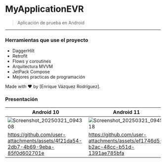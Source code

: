 # MyApplicationEVR

> Aplicación de prueba en Android
---

### Herramientas que use el proyecto

- DaggerHilt
- Retrofit
- Flows y coroutines
- Arquitectura MVVM
- JetPack Compose
- Mejores practicas de programación


Made with ❤ by [Enrique Vázquez Rodríguez].

### Presentación
| Android 10 | Android 11 | Android 12 | Android 15 |
| --- | --- | --- | --- |
| ![Screenshot_20250321_094308](https://github.com/user-attachments/assets/3496e26c-cb28-4e11-a2d3-26d170d8bd0e) | ![Screenshot_20250321_094518](https://github.com/user-attachments/assets/b60841ce-d0ab-4d5f-a004-ccefd98951b6) | ![Screenshot_20250321_094759](https://github.com/user-attachments/assets/638db7dc-03c1-4717-8dca-1279b96a4603) | ![Screenshot_20250321_093921](https://github.com/user-attachments/assets/dd49974e-568e-48e7-8a54-6661d391c7bf) |
| https://github.com/user-attachments/assets/4f21da54-2db7-4b69-9eba-85f0d602701e | https://github.com/user-attachments/assets/ef1746d5-b2ac-48cc-b51d-1391ae785bfa | https://github.com/user-attachments/assets/3e4673af-a50a-4785-9da0-fd6201e5b633 |  https://github.com/user-attachments/assets/7d26be8f-7671-41a6-a53e-2d4d0a47b04e |

